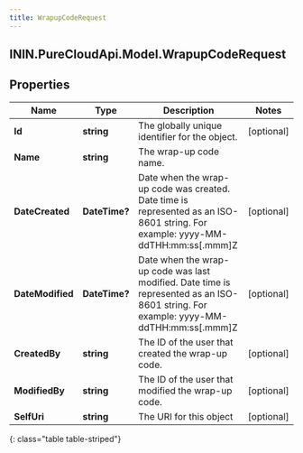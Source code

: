 ```yaml
---
title: WrapupCodeRequest
---
```

## ININ.PureCloudApi.Model.WrapupCodeRequest

## Properties

|Name | Type | Description | Notes|
|------------ | ------------- | ------------- | -------------|
| **Id** | **string** | The globally unique identifier for the object. | [optional] |
| **Name** | **string** | The wrap-up code name. | |
| **DateCreated** | **DateTime?** | Date when the wrap-up code was created. Date time is represented as an ISO-8601 string. For example: yyyy-MM-ddTHH:mm:ss[.mmm]Z | [optional] |
| **DateModified** | **DateTime?** | Date when the wrap-up code was last modified. Date time is represented as an ISO-8601 string. For example: yyyy-MM-ddTHH:mm:ss[.mmm]Z | [optional] |
| **CreatedBy** | **string** | The ID of the user that created the wrap-up code. | [optional] |
| **ModifiedBy** | **string** | The ID of the user that modified the wrap-up code. | [optional] |
| **SelfUri** | **string** | The URI for this object | [optional] |
{: class="table table-striped"}


